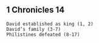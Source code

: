 ## 1 Chronicles 14

```
David established as king (1, 2)
David’s family (3-7)
Philistines defeated (8-17)
```
